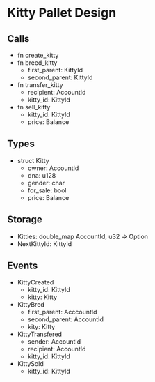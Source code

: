 # Kitty Pallet Design

## Calls
- fn create_kitty
- fn breed_kitty
  - first_parent: KittyId
  - second_parent: KittyId
- fn transfer_kitty
  - recipient: AccountId
  - kitty_id: KittyId
- fn sell_kitty
  - kitty_id: KittyId
  - price: Balance

## Types
- struct Kitty
  - owner: AccountId
  - dna: u128
  - gender: char
  - for_sale: bool
  - price: Balance


## Storage
- Kitties: double_map AccountId, u32 => Option<Kitty>
- NextKittyId: KittyId

## Events
- KittyCreated
  - kitty_id: KittyId
  - kitty: Kitty
- KittyBred
  - first_parent: AcccountId
  - second_parent: AccountId
  - kity: Kitty
- KittyTransfered
  - sender: AccountId
  - recipient: AccountId
  - kitty_id: KittyId
- KittySold
  - kitty_id: KittyId
